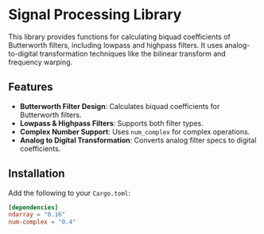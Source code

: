 # Signal Processing Library

This library provides functions for calculating biquad coefficients of Butterworth filters, including lowpass and highpass filters. It uses analog-to-digital transformation techniques like the bilinear transform and frequency warping.

## Features

- **Butterworth Filter Design**: Calculates biquad coefficients for Butterworth filters.
- **Lowpass & Highpass Filters**: Supports both filter types.
- **Complex Number Support**: Uses `num_complex` for complex operations.
- **Analog to Digital Transformation**: Converts analog filter specs to digital coefficients.

## Installation

Add the following to your `Cargo.toml`:

```toml
[dependencies]
ndarray = "0.16"
num-complex = "0.4"
